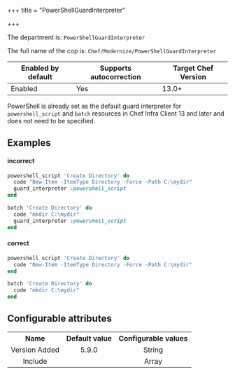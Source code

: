 +++
title = "PowerShellGuardInterpreter"

+++

<!-- This content is automatically generated. See https://github.com/chef/chef-web-docs/blob/main/generated/README.md -->

The department is: `PowerShellGuardInterpreter`

The full name of the cop is: `Chef/Modernize/PowerShellGuardInterpreter`

| Enabled by default | Supports autocorrection | Target Chef Version |
| --- | --- | --- |
| Enabled | Yes | 13.0+ |

PowerShell is already set as the default guard interpreter for `powershell_script` and `batch` resources in Chef Infra Client 13 and later and does not need to be specified.

## Examples


#### incorrect

```ruby
powershell_script 'Create Directory' do
  code "New-Item -ItemType Directory -Force -Path C:\mydir"
  guard_interpreter :powershell_script
end

batch 'Create Directory' do
  code "mkdir C:\mydir"
  guard_interpreter :powershell_script
end
```

#### correct

```ruby
powershell_script 'Create Directory' do
  code "New-Item -ItemType Directory -Force -Path C:\mydir"
end

batch 'Create Directory' do
  code "mkdir C:\mydir"
end
```

## Configurable attributes

<table>
<tbody><tr>
<th>Name</th>
<th>Default value</th>
<th>Configurable values</th>
</tr>
<tr>
<td style="text-align:center">Version Added</td>
<td style="text-align:center">5.9.0</td>
<td style="text-align:center">String</td>
</tr>
<tr><td style="text-align:center">Include</td>
<td style="text-align:center"><ul>
</ul>
</td>
<td style="text-align:center">Array</td>
</tr></tbody></table>
